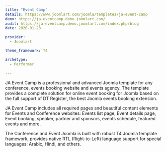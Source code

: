```yaml
---
title: "Event Camp"
details: https://www.joomlart.com/joomla/templates/ja-event-camp
demo: https://ja-eventcamp.demo.joomlart.com/
audit: https://ja-eventcamp.demo.joomlart.com/index.php/blog
date: 2020-01-23

provider:
  - Joomlart

theme_framework: T4

archetype:
  - Performer

---
```


JA Event Camp is a professional and advanced Joomla template for any conference, events booking website and events agency. The template provides a complete solution for online event booking for Joomla based on the full support of DT Register, the best Joomla events booking extension.

JA Event Camp includes all required pages and beautiful content elements for Events and Conference websites: Events list page, Event details page, Event booking, speaker, partner and sponsors, events schedule, featured events and more.

The Conference and Event Joomla is built with robust T4 Joomla template framework, provides native RTL (Right-to-Left) language support for special languages: Arabic, Hindi, and others.




